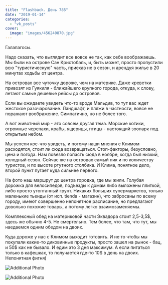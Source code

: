 ```yaml
---
title: "Flashback. День 785"
date: "2019-01-14"
categories: 
  - "vk_posts"
cover:
  image: "images/456240870.jpg"
---
```


Галапагосы.

Надо сказать, что выглядит все вовсе не так, как себе воображаешь. Мы были на острове Сан Кристобаль, и, быть может, просто пропустили всю "туристическую" часть, приехав не в сезон, и арендуя жилье в 20 минутах ходьбы от центра.

<!--more-->

На островах все чуточку дороже, чем на материке. Даже креветки привозят из Гуякиля - ближайшего крупного города, откуда, к слову, летают самые дешевые рейсы до островов.

Если вы ожидаете увидеть что-то вроде Мальдив, то тут вас ждет жестокое разочарование. Ландшафт, и пляжи в частности, вовсе не поражают воображение. Симпатично, но не более того.

А вот животный мир - это совсем другая тема. Морские котики, огромные черепахи, крабы, ящерицы, птицы - настоящий зоопарк под открытым небом.

Мы успели кое-что увидеть, и потому наши мнения с Климом расходятся, стоит ли сюда возвращаться. Стоп-факторы, безусловно, цена и погода. Нам повезло попасть сюда в ноябре, когда был низкий, холодный сезон. Сейчас же на островах самый пик и по количеству туристов, и по высоте ртутного столбика. И Клима, понятное дело, второй пункт пугает куда сильнее первого.

На фото наш маршрут до центра городка, где мы жили. Голубая дорожка для велосипедов, подъезды к домам либо выложены плиткой, либо просто утоптанный грунт. Никаких больших супермаркетов, только маленькие тьенды (от исп. tienda - магазин), что забросаны по всему городу, имеют совершенно непонятное расписание, но предлагают довольно похожие товары, а потому легко взаимозаменяемы.

Комплексный обед на материковой части Эквадора стоит 2,5-3,5$, здесь же обычно 4-5. Не смертельно. Тем более, что там, что тут, мы наедаемся одним обедом на двоих.

Куда дороже у нас с Климом выходит готовить. И не то чтобы мы покупали какие-то диковинные продукты, просто зашел на рынок - бац, и 50$ как не бывало. И едим это 3 дня максимум. А если питаться только в кафешках, то получается где-то 10$ в день на двоих. Непонятная фигня)

![Additional Photo](https://vodpop.ru/wp-content/uploads/2023/07/456240871.jpg)

![Additional Photo](https://vodpop.ru/wp-content/uploads/2023/07/456240872.jpg)
